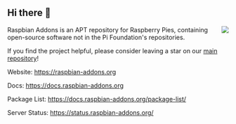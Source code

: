 ## Hi there 👋

<img src="https://cdn.jsdelivr.net/gh/raspbian-addons/raspbian-addons@master/icons/logo-condensed-test.png" align="right"/>

Raspbian Addons is an APT repository for Raspberry Pies, containing open-source software not in the Pi Foundation's repositories.

If you find the project helpful, please consider leaving a star on our [main repository](https://github.com/raspbian-addons/raspbian-addons/)!

Website: https://raspbian-addons.org

Docs: https://docs.raspbian-addons.org

Package List: https://docs.raspbian-addons.org/package-list/

Server Status: https://status.raspbian-addons.org/
